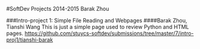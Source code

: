 #SoftDev Projects 2014-2015
Barak Zhou

###Intro-project 1: Simple File Reading and Webpages
####Barak Zhou, Tianshi Wang
This is just a simple page used to review Python and HTML pages.
https://github.com/stuycs-softdev/submissions/tree/master/7/intro-proj1/tianshi-barak
<br>


